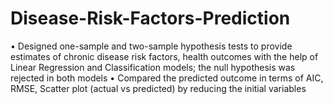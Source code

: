 # Disease-Risk-Factors-Prediction
•	Designed one-sample and two-sample hypothesis tests to provide estimates of chronic disease risk factors, health outcomes with the help of Linear Regression and Classification models; the null hypothesis was rejected in both models
•	Compared the predicted outcome in terms of AIC, RMSE, Scatter plot (actual vs predicted) by reducing the initial variables
